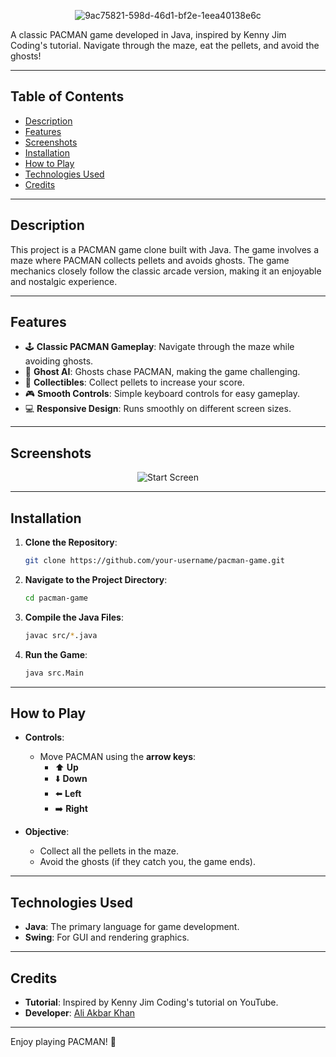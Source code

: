 <div align="center">

![9ac75821-598d-46d1-bf2e-1eea40138e6c](https://github.com/user-attachments/assets/fe5ba826-3a59-4d13-a471-77bb465e4a81)

</div>




A classic PACMAN game developed in Java, inspired by Kenny Jim Coding's tutorial. Navigate through the maze, eat the pellets, and avoid the ghosts!

---

## Table of Contents
- [Description](#description)
- [Features](#features)
- [Screenshots](#screenshots)
- [Installation](#installation)
- [How to Play](#how-to-play)
- [Technologies Used](#technologies-used)
- [Credits](#credits)

---

## Description
This project is a PACMAN game clone built with Java. The game involves a maze where PACMAN collects pellets and avoids ghosts. The game mechanics closely follow the classic arcade version, making it an enjoyable and nostalgic experience.

---

## Features
- 🕹️ **Classic PACMAN Gameplay**: Navigate through the maze while avoiding ghosts.
- 👻 **Ghost AI**: Ghosts chase PACMAN, making the game challenging.
- 🍒 **Collectibles**: Collect pellets to increase your score.
- 🎮 **Smooth Controls**: Simple keyboard controls for easy gameplay.
- 💻 **Responsive Design**: Runs smoothly on different screen sizes.

---

## Screenshots
<div align = "center">
    
![Start Screen](https://github.com/user-attachments/assets/5eff389b-25ba-4ce7-9c56-6c9f428eef8e)

</div>

---

## Installation

1. **Clone the Repository**:
    ```bash
    git clone https://github.com/your-username/pacman-game.git
    ```

2. **Navigate to the Project Directory**:
    ```bash
    cd pacman-game
    ```

3. **Compile the Java Files**:
    ```bash
    javac src/*.java
    ```

4. **Run the Game**:
    ```bash
    java src.Main
    ```

---

## How to Play

- **Controls**:
  - Move PACMAN using the **arrow keys**:
    - ⬆️ **Up**
    - ⬇️ **Down**
    - ⬅️ **Left**
    - ➡️ **Right**

- **Objective**:
  - Collect all the pellets in the maze.
  - Avoid the ghosts (if they catch you, the game ends).

---

## Technologies Used
- **Java**: The primary language for game development.
- **Swing**: For GUI and rendering graphics.

---

## Credits
- **Tutorial**: Inspired by Kenny Jim Coding's tutorial on YouTube.
- **Developer**: [Ali Akbar Khan](https://github.com/aliiakbarkhan)

---

Enjoy playing PACMAN! 👾
